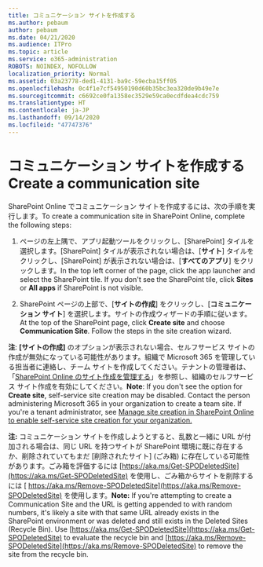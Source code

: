 ```yaml
---
title: コミュニケーション サイトを作成する
ms.author: pebaum
author: pebaum
ms.date: 04/21/2020
ms.audience: ITPro
ms.topic: article
ms.service: o365-administration
ROBOTS: NOINDEX, NOFOLLOW
localization_priority: Normal
ms.assetid: 03a23778-ded1-4131-ba9c-59ecba15ff05
ms.openlocfilehash: 0c4f1e7cf54950190d60b35bc3ea320de9b49e7e
ms.sourcegitcommit: c6692ce0fa1358ec3529e59ca0ecdfdea4cdc759
ms.translationtype: HT
ms.contentlocale: ja-JP
ms.lasthandoff: 09/14/2020
ms.locfileid: "47747376"
---
```

# <a name="create-a-communication-site"></a><span data-ttu-id="b6f22-102">コミュニケーション サイトを作成する</span><span class="sxs-lookup"><span data-stu-id="b6f22-102">Create a communication site</span></span>

<span data-ttu-id="b6f22-103">SharePoint Online でコミュニケーション サイトを作成するには、次の手順を実行します。</span><span class="sxs-lookup"><span data-stu-id="b6f22-103">To create a communication site in SharePoint Online, complete the following steps:</span></span> 
  
1. <span data-ttu-id="b6f22-p101">ページの左上隅で、アプリ起動ツールをクリックし、[SharePoint] タイルを選択します。[SharePoint] タイルが表示されない場合は、[**サイト**] タイルをクリックし、[SharePoint] が表示されない場合は、[**すべてのアプリ**] をクリックします。</span><span class="sxs-lookup"><span data-stu-id="b6f22-p101">In the top left corner of the page, click the app launcher and select the SharePoint tile. If you don't see the SharePoint tile, click **Sites** or **All apps** if SharePoint is not visible.</span></span> 
    
2. <span data-ttu-id="b6f22-p102">SharePoint ページの上部で、[**サイトの作成**] をクリックし、[**コミュニケーション サイト**] を選択します。サイトの作成ウィザードの手順に従います。</span><span class="sxs-lookup"><span data-stu-id="b6f22-p102">At the top of the SharePoint page, click **Create site** and choose **Communication Site**. Follow the steps in the site creation wizard.</span></span> 
    
 <span data-ttu-id="b6f22-p103">**注**: **[サイトの作成]** のオプションが表示されない場合、セルフサービス サイトの作成が無効になっている可能性があります。組織で Microsoft 365 を管理している担当者に連絡し、チーム サイトを作成してください。テナントの管理者は、「[SharePoint Online のサイト作成を管理する](https://go.microsoft.com/fwlink/?linkid=2018780)」を参照し、組織のセルフサービス サイト作成を有効にしてください。</span><span class="sxs-lookup"><span data-stu-id="b6f22-p103">**Note**: If you don't see the option for **Create site**, self-service site creation may be disabled. Contact the person administering Microsoft 365 in your organization to create a team site. If you're a tenant administrator, see [Manage site creation in SharePoint Online to enable self-service site creation for your organization.](https://go.microsoft.com/fwlink/?linkid=2018780)</span></span>
  
 <span data-ttu-id="b6f22-p104">**注:** コミュニケーション サイトを作成しようとすると、乱数と一緒に URL が付加される場合は、同じ URL を持つサイトが SharePoint 環境に既に存在するか、削除されていてもまだ [削除されたサイト] (ごみ箱) に存在している可能性があります。ごみ箱を評価するには [https://aka.ms/Get-SPODeletedSite](https://aka.ms/Get-SPODeletedSite) を使用し、ごみ箱からサイトを削除するには [ https://aka.ms/Remove-SPODeletedSite](https://aka.ms/Remove-SPODeletedSite) を使用します。</span><span class="sxs-lookup"><span data-stu-id="b6f22-p104">**Note:** If you're attempting to create a Communication Site and the URL is getting appended to with random numbers, it's likely a site with that same URL already exists in the SharePoint environment or was deleted and still exists in the Deleted Sites (Recycle Bin). Use [https://aka.ms/Get-SPODeletedSite](https://aka.ms/Get-SPODeletedSite) to evaluate the recycle bin and [https://aka.ms/Remove-SPODeletedSite](https://aka.ms/Remove-SPODeletedSite) to remove the site from the recycle bin.</span></span> 
  

